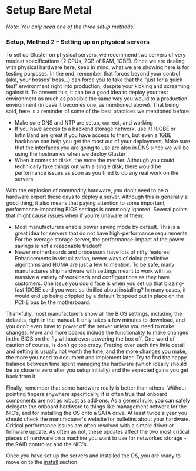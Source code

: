 # Setup Bare Metal

_Note: You only need one of the three setup methods!_

### Setup, Method 2 – Setting up on physical servers

To set up Gluster on physical servers, we recommend two servers of very
modest specifications (2 CPUs, 2GB of RAM, 1GBE). Since we are dealing
with physical hardware here, keep in mind, what we are showing here is
for testing purposes. In the end, remember that forces beyond your
control (aka, your bosses’ boss...) can force you to take that the “just
for a quick test” environment right into production, despite your
kicking and screaming against it. To prevent this, it can be a good idea
to deploy your test environment as much as possible the same way you
would to a production environment (in case it becomes one, as mentioned
above). That being said, here is a reminder of some of the best
practices we mentioned before:

- Make sure DNS and NTP are setup, correct, and working
- If you have access to a backend storage network, use it! 10GBE or
  InfiniBand are great if you have access to them, but even a 1GBE
  backbone can help you get the most out of your deployment. Make sure
  that the interfaces you are going to use are also in DNS since we
  will be using the hostnames when we deploy Gluster
- When it comes to disks, the more the merrier. Although you could
  technically fake things out with a single disk, there would be
  performance issues as soon as you tried to do any real work on the
  servers

With the explosion of commodity hardware, you don’t need to be a
hardware expert these days to deploy a server. Although this is
generally a good thing, it also means that paying attention to some
important, performance-impacting BIOS settings is commonly ignored. Several
points that might cause issues when if you're unaware of them:

- Most manufacturers enable power saving mode by default. This is a
  great idea for servers that do not have high-performance
  requirements. For the average storage server, the performance-impact
  of the power savings is not a reasonable tradeoff
- Newer motherboards and processors have lots of nifty features!
  Enhancements in virtualization, newer ways of doing predictive
  algorithms and NUMA are just a few to mention. To be safe, many
  manufactures ship hardware with settings meant to work with as
  massive a variety of workloads and configurations as they have
  customers. One issue you could face is when you set up that blazing-fast
  10GBE card you were so thrilled about installing? In many
  cases, it would end up being crippled by a default 1x speed put in
  place on the PCI-E bus by the motherboard.

Thankfully, most manufacturers show all the BIOS settings, including the
defaults, right in the manual. It only takes a few minutes to download,
and you don’t even have to power off the server unless you need to make
changes. More and more boards include the functionality to make changes
in the BIOS on the fly without even powering the box off. One word of
caution of course, is don’t go too crazy. Fretting over each tiny little
detail and setting is usually not worth the time, and the more changes
you make, the more you need to document and implement later. Try to find
the happy balance between time spent managing the hardware (which
ideally should be as close to zero after you setup initially) and the
expected gains you get back from it.

Finally, remember that some hardware really is better than others.
Without pointing fingers anywhere specifically, it is often true that
onboard components are not as robust as add-ons. As a general rule, you
can safely delegate the onboard hardware to things like management
network for the NIC’s, and for installing the OS onto a SATA drive. At
least twice a year you should check the manufacturer's website for
bulletins about your hardware. Critical performance issues are often
resolved with a simple driver or firmware update. As often as not, these
updates affect the two most critical pieces of hardware on a machine you
want to use for networked storage - the RAID controller and the NIC's.

Once you have set up the servers and installed the OS, you are ready to
move on to the [install](./Install.md) section.
